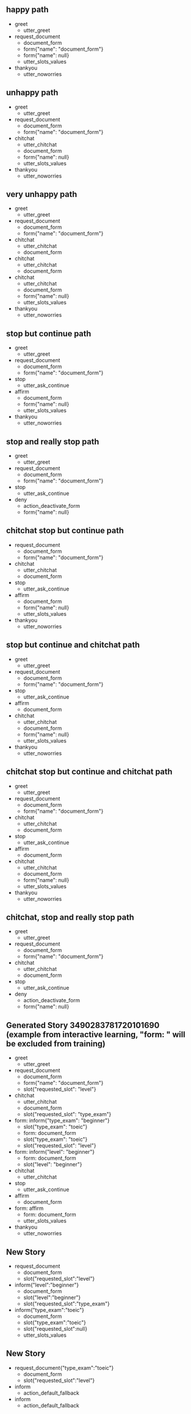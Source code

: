 ## happy path
* greet
    - utter_greet
* request_document
    - document_form
    - form{"name": "document_form"}
    - form{"name": null}
    - utter_slots_values
* thankyou
    - utter_noworries

## unhappy path
* greet
    - utter_greet
* request_document
    - document_form
    - form{"name": "document_form"}
* chitchat
    - utter_chitchat
    - document_form
    - form{"name": null}
    - utter_slots_values
* thankyou
    - utter_noworries

## very unhappy path
* greet
    - utter_greet
* request_document
    - document_form
    - form{"name": "document_form"}
* chitchat
    - utter_chitchat
    - document_form
* chitchat
    - utter_chitchat
    - document_form
* chitchat
    - utter_chitchat
    - document_form
    - form{"name": null}
    - utter_slots_values
* thankyou
    - utter_noworries

## stop but continue path
* greet
    - utter_greet
* request_document
    - document_form
    - form{"name": "document_form"}
* stop
    - utter_ask_continue
* affirm
    - document_form
    - form{"name": null}
    - utter_slots_values
* thankyou
    - utter_noworries

## stop and really stop path
* greet
    - utter_greet
* request_document
    - document_form
    - form{"name": "document_form"}
* stop
    - utter_ask_continue
* deny
    - action_deactivate_form
    - form{"name": null}

## chitchat stop but continue path
* request_document
    - document_form
    - form{"name": "document_form"}
* chitchat
    - utter_chitchat
    - document_form
* stop
    - utter_ask_continue
* affirm
    - document_form
    - form{"name": null}
    - utter_slots_values
* thankyou
    - utter_noworries

## stop but continue and chitchat path
* greet
    - utter_greet
* request_document
    - document_form
    - form{"name": "document_form"}
* stop
    - utter_ask_continue
* affirm
    - document_form
* chitchat
    - utter_chitchat
    - document_form
    - form{"name": null}
    - utter_slots_values
* thankyou
    - utter_noworries

## chitchat stop but continue and chitchat path
* greet
    - utter_greet
* request_document
    - document_form
    - form{"name": "document_form"}
* chitchat
    - utter_chitchat
    - document_form
* stop
    - utter_ask_continue
* affirm
    - document_form
* chitchat
    - utter_chitchat
    - document_form
    - form{"name": null}
    - utter_slots_values
* thankyou
    - utter_noworries

## chitchat, stop and really stop path
* greet
    - utter_greet
* request_document
    - document_form
    - form{"name": "document_form"}
* chitchat
    - utter_chitchat
    - document_form
* stop
    - utter_ask_continue
* deny
    - action_deactivate_form
    - form{"name": null}

## Generated Story 3490283781720101690 (example from interactive learning, "form: " will be excluded from training)
* greet
    - utter_greet
* request_document
    - document_form
    - form{"name": "document_form"}
    - slot{"requested_slot": "level"}
* chitchat
    - utter_chitchat  <!-- document was predicted by FormPolicy and rejected, other policy predicted utter_chitchat -->
    - document_form
    - slot{"requested_slot": "type_exam"}
* form: inform{"type_exam": "beginner"}
    - slot{"type_exam": "toeic"}
    - form: document_form
    - slot{"type_exam": "toeic"}
    - slot{"requested_slot": "level"}
* form: inform{"level": "beginner"}
    - form: document_form
    - slot{"level": "beginner"}
* chitchat
    - utter_chitchat
* stop
    - utter_ask_continue
* affirm
    - document_form 
* form: affirm
    - form: document_form
    - utter_slots_values
* thankyou
    - utter_noworries

## New Story

* request_document
    - document_form
    - slot{"requested_slot":"level"}
* inform{"level":"beginner"}
    - document_form
    - slot{"level":"beginner"}
    - slot{"requested_slot":"type_exam"}
* inform{"type_exam":"toeic"}
    - document_form
    - slot{"type_exam":"toeic"}
    - slot{"requested_slot":null}
    - utter_slots_values

## New Story

* request_document{"type_exam":"toeic"}
    - document_form
    - slot{"requested_slot":"level"}
* inform
    - action_default_fallback
* inform
    - action_default_fallback
